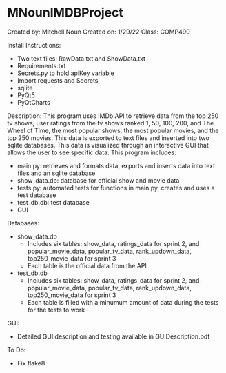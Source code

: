 # MNounIMDBProject
Created by: Mitchell Noun
Created on: 1/29/22
Class: COMP490

Install Instructions:
  - Two text files: RawData.txt and ShowData.txt
  - Requirements.txt
  - Secrets.py to hold apiKey variable
  - Import requests and Secrets
  - sqlite
  - PyQt5
  - PyQtCharts

Description:
  This program uses IMDb API to retrieve data from the top 250 tv shows, user ratings from the tv shows ranked 1, 50, 100, 200, and The Wheel of Time, the most popular shows, the most popular movies, and the top 250 movies. This data is exported to text files and inserted into two sqlite databases. This data is visualized through an interactive GUI that allows the user to see specific data. This program includes:
   - main.py: retrieves and formats data, exports and inserts data into text files and an sqlite database
   - show_data.db: database for official show and movie data
   - tests.py: automated tests for functions in main.py, creates and uses a test database
   - test_db.db: test database
   - GUI
   
   Databases:
   - show_data.db
      - Includes six tables: show_data, ratings_data for sprint 2, and popular_movie_data, popular_tv_data, rank_updown_data, top250_movie_data for sprint 3
      - Each table is the official data from the API
   - test_db.db
      - Includes six tables: show_data, ratings_data for sprint 2, and popular_movie_data, popular_tv_data, rank_updown_data, top250_movie_data for sprint 3
      - Each table is filled with a minumum amount of data during the tests for the tests to work
   
   GUI:
   - Detailed GUI description and testing available in GUIDescription.pdf

To Do:
  - Fix flake8
